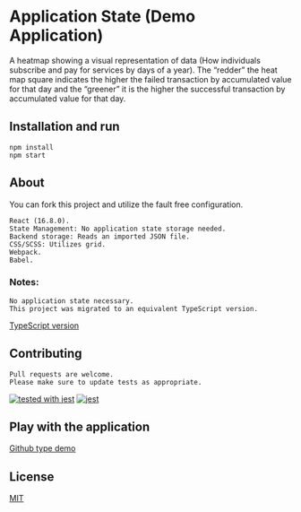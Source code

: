# Application State (Demo Application)

A heatmap showing a visual representation of data (How individuals subscribe and pay for services by days of a year).
The “redder” the heat map square indicates the higher the failed transaction by accumulated value for that day and the “greener” it is the higher the successful transaction by accumulated value for that day.

## Installation and run

```
npm install
npm start
```
## About
You can fork this project and utilize the fault free configuration.
```
React (16.8.0).
State Management: No application state storage needed.
Backend storage: Reads an imported JSON file.
CSS/SCSS: Utilizes grid.
Webpack.
Babel.
```
### Notes: 
```
No application state necessary.
This project was migrated to an equivalent TypeScript version.
```
[TypeScript version](https://github.com/CTHOMAS-DEVELOPMENT/YearHeatMap)

## Contributing
```
Pull requests are welcome.
Please make sure to update tests as appropriate.
```
[![tested with jest](https://img.shields.io/badge/tested_with-jest-99424f.svg)](https://github.com/facebook/jest) [![jest](https://jestjs.io/img/jest-badge.svg)](https://github.com/facebook/jest)

## Play with the application
[Github type demo](http://heatmapgrid.surge.sh/)

## License
[MIT](https://choosealicense.com/licenses/mit/)


